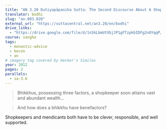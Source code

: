 ```yaml
---
title: "AN 3.20 Dutiyapāpaṇika Sutta: The Second Discourse About A Shopkeeper"
translator: bodhi
slug: "an.003.020"
external_url: "https://suttacentral.net/an3.20/en/bodhi"
drive_links:
  - "https://drive.google.com/file/d/1nSkLbmUtXbjJP1gFTzpkbIDFg2nOYqqP/view?usp=drivesdk"
course: sangha
tags:
  - monastic-advice
  - becon
  - an
# imagery tag covered by Hecker's Similes
year: 2012
pages: 2
parallels:
  - sa-3.6
---
```


> Bhikkhus, possessing three factors, a shopkeeper soon attains vast and abundant wealth...

> And how does a bhikkhu have benefactors?

Shopkeepers and mendicants both have to be clever, responsible, and well supported.

